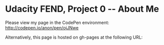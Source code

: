 # Udacity FEND, Project 0 -- About Me

Please view my page in the CodePen environment: http://codepen.io/anon/pen/ojJNwe

Alternatively, this page is hosted on gh-pages at the following URL:
